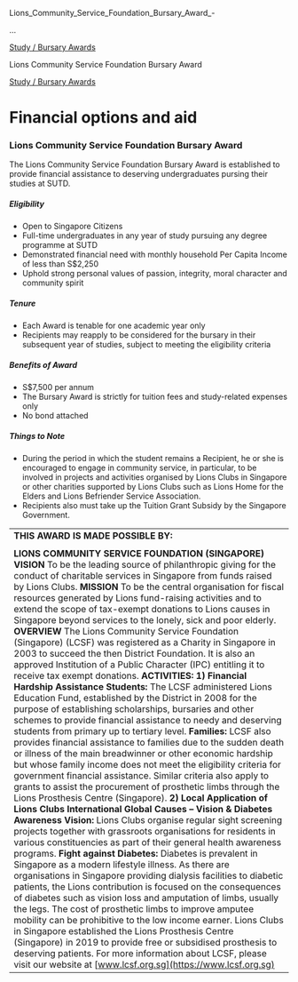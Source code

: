 Lions_Community_Service_Foundation_Bursary_Award_-



…

 [Study / Bursary Awards](/admissions/undergraduate/financing-options-and-aid/financial-aid/study-bursary-awards) 

Lions Community Service Foundation Bursary Award

[Study / Bursary Awards](https://www.sutd.edu.sg/admissions/undergraduate/financing-options-and-aid/financial-aid/study-bursary-awards)

Financial options and aid
=========================

### Lions Community Service Foundation Bursary Award



The Lions Community Service Foundation Bursary Award is established to provide financial assistance to deserving undergraduates pursing their studies at SUTD.



##### **Eligibility**



* Open to Singapore Citizens
* Full-time undergraduates in any year of study pursuing any degree programme at SUTD
* Demonstrated financial need with monthly household Per Capita Income of less than S$2,250
* Uphold strong personal values of passion, integrity, moral character and community spirit


##### **Tenure**



* Each Award is tenable for one academic year only
* Recipients may reapply to be considered for the bursary in their subsequent year of studies, subject to meeting the eligibility criteria


##### **Benefits of Award**



* S$7,500 per annum
* The Bursary Award is strictly for tuition fees and study-related expenses only
* No bond attached


##### **Things to Note**



* During the period in which the student remains a Recipient, he or she is encouraged to engage in community service, in particular, to be involved in projects and activities organised by Lions Clubs in Singapore or other charities supported by Lions Clubs such as Lions Home for the Elders and Lions Befriender Service Association.
* Recipients also must take up the Tuition Grant Subsidy by the Singapore Government.


|  |
| --- |
| **THIS AWARD IS MADE POSSIBLE BY:** |
|  |
| **LIONS COMMUNITY SERVICE FOUNDATION (SINGAPORE)**   **VISION** To be the leading source of philanthropic giving for the conduct of charitable services in Singapore from funds raised by Lions Clubs.    **MISSION** To be the central organisation for fiscal resources generated by Lions fund-raising activities and to extend the scope of tax-exempt donations to Lions causes in Singapore beyond services to the lonely, sick and poor elderly.    **OVERVIEW** The Lions Community Service Foundation (Singapore) (LCSF) was registered as a Charity in Singapore in 2003 to succeed the then District Foundation. It is also an approved Institution of a Public Character (IPC) entitling it to receive tax exempt donations.    **ACTIVITIES:**    **1) Financial Hardship Assistance**    **Students:** The LCSF administered Lions Education Fund, established by the District in 2008 for the purpose of establishing scholarships, bursaries and other schemes to provide financial assistance to needy and deserving students from primary up to tertiary level.    **Families:** LCSF also provides financial assistance to families due to the sudden death or illness of the main breadwinner or other economic hardship but whose family income does not meet the eligibility criteria for government financial assistance. Similar criteria also apply to grants to assist the procurement of prosthetic limbs through the Lions Prosthesis Centre (Singapore).    **2) Local Application of Lions Clubs International Global Causes – Vision & Diabetes Awareness**  **Vision:** Lions Clubs organise regular sight screening projects together with grassroots organisations for residents in various constituencies as part of their general health awareness programs.    **Fight against Diabetes:** Diabetes is prevalent in Singapore as a modern lifestyle illness. As there are organisations in Singapore providing dialysis facilities to diabetic patients, the Lions contribution is focused on the consequences of diabetes such as vision loss and amputation of limbs, usually the legs. The cost of prosthetic limbs to improve amputee mobility can be prohibitive to the low income earner. Lions Clubs in Singapore established the Lions Prosthesis Centre (Singapore) in 2019 to provide free or subsidised prosthesis to deserving patients.    For more information about LCSF, please visit our website at [www.lcsf.org.sg](https://www.lcsf.org.sg) |

